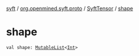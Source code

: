 [syft](../../index.md) / [org.openmined.syft.proto](../index.md) / [SyftTensor](index.md) / [shape](./shape.md)

# shape

`val shape: `[`MutableList`](https://kotlinlang.org/api/latest/jvm/stdlib/kotlin.collections/-mutable-list/index.html)`<`[`Int`](https://kotlinlang.org/api/latest/jvm/stdlib/kotlin/-int/index.html)`>`